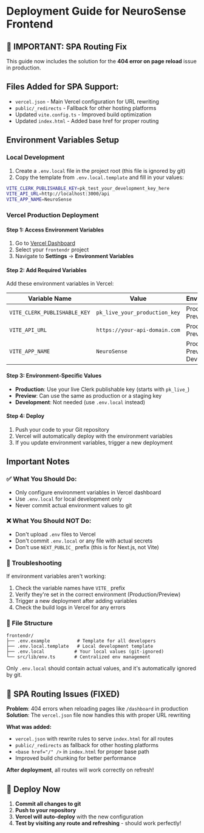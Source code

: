 # Deployment Guide for NeuroSense Frontend

## 🚨 IMPORTANT: SPA Routing Fix

This guide now includes the solution for the **404 error on page reload** issue in production.

## Files Added for SPA Support:

- `vercel.json` - Main Vercel configuration for URL rewriting
- `public/_redirects` - Fallback for other hosting platforms
- Updated `vite.config.ts` - Improved build optimization
- Updated `index.html` - Added base href for proper routing

## Environment Variables Setup

### Local Development

1. Create a `.env.local` file in the project root (this file is ignored by git)
2. Copy the template from `.env.local.template` and fill in your values:

```bash
VITE_CLERK_PUBLISHABLE_KEY=pk_test_your_development_key_here
VITE_API_URL=http://localhost:3000/api
VITE_APP_NAME=NeuroSense
```

### Vercel Production Deployment

#### Step 1: Access Environment Variables

1. Go to [Vercel Dashboard](https://vercel.com/dashboard)
2. Select your `frontendr` project
3. Navigate to **Settings** → **Environment Variables**

#### Step 2: Add Required Variables

Add these environment variables in Vercel:

| Variable Name                | Value                         | Environment                      |
| ---------------------------- | ----------------------------- | -------------------------------- |
| `VITE_CLERK_PUBLISHABLE_KEY` | `pk_live_your_production_key` | Production, Preview              |
| `VITE_API_URL`               | `https://your-api-domain.com` | Production, Preview              |
| `VITE_APP_NAME`              | `NeuroSense`                  | Production, Preview, Development |

#### Step 3: Environment-Specific Values

- **Production**: Use your live Clerk publishable key (starts with `pk_live_`)
- **Preview**: Can use the same as production or a staging key
- **Development**: Not needed (use `.env.local` instead)

#### Step 4: Deploy

1. Push your code to your Git repository
2. Vercel will automatically deploy with the environment variables
3. If you update environment variables, trigger a new deployment

## Important Notes

### ✅ What You Should Do:

- Only configure environment variables in Vercel dashboard
- Use `.env.local` for local development only
- Never commit actual environment values to git

### ❌ What You Should NOT Do:

- Don't upload `.env` files to Vercel
- Don't commit `.env.local` or any file with actual secrets
- Don't use `NEXT_PUBLIC_` prefix (this is for Next.js, not Vite)

### 🔧 Troubleshooting

If environment variables aren't working:

1. Check the variable names have `VITE_` prefix
2. Verify they're set in the correct environment (Production/Preview)
3. Trigger a new deployment after adding variables
4. Check the build logs in Vercel for any errors

### 📁 File Structure

```
frontendr/
├── .env.example          # Template for all developers
├── .env.local.template   # Local development template
├── .env.local           # Your local values (git-ignored)
└── src/lib/env.ts       # Centralized env management
```

Only `.env.local` should contain actual values, and it's automatically ignored by git.

## 🚫 SPA Routing Issues (FIXED)

**Problem**: 404 errors when reloading pages like `/dashboard` in production  
**Solution**: The `vercel.json` file now handles this with proper URL rewriting

**What was added:**

- `vercel.json` with rewrite rules to serve `index.html` for all routes
- `public/_redirects` as fallback for other hosting platforms
- `<base href="/" />` in `index.html` for proper base path
- Improved build chunking for better performance

**After deployment**, all routes will work correctly on refresh!

## 🚀 Deploy Now

1. **Commit all changes to git**
2. **Push to your repository**
3. **Vercel will auto-deploy** with the new configuration
4. **Test by visiting any route and refreshing** - should work perfectly!
